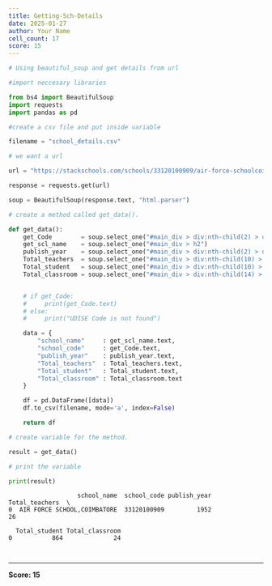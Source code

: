 ```yaml
---
title: Getting-Sch-Details
date: 2025-01-27
author: Your Name
cell_count: 17
score: 15
---
```


```python
# Using beautiful_soup and get details from url
```


```python
#import neccesary libraries
```


```python
from bs4 import BeautifulSoup
import requests
import pandas as pd
```


```python
#create a csv file and put inside variable
```


```python
filename = "school_details.csv"
```


```python
# we want a url
```


```python
url = "https://stackschools.com/schools/33120100909/air-force-schoolcoimbatore"
```


```python
response = requests.get(url)
```


```python
soup = BeautifulSoup(response.text, "html.parser")
```


```python
# create a method called get_data().
```


```python
def get_data():
    get_Code        = soup.select_one("#main_div > div:nth-child(2) > div:nth-child(1) > p > span")
    get_scl_name    = soup.select_one("#main_div > h2")
    publish_year    = soup.select_one("#main_div > div:nth-child(2) > div:nth-child(2) > p > span")
    Total_teachers  = soup.select_one("#main_div > div:nth-child(10) > p > span.badge.bg-info")
    Total_student   = soup.select_one("#main_div > div:nth-child(10) > p > span.badge.bg-danger")
    Total_classroom = soup.select_one("#main_div > div:nth-child(14) > p > span.badge.bg-warning")


    # if get_Code:
    #     print(get_Code.text)
    # else:
    #     print("UDISE Code is not found")

    data = {
        "school_name"     : get_scl_name.text,
        "school_code"     : get_Code.text,
        "publish_year"    : publish_year.text,
	    "Total_teachers"  : Total_teachers.text,
	    "Total_student"   : Total_student.text,
	    "Total_classroom" : Total_classroom.text
    }

    df = pd.DataFrame([data])
    df.to_csv(filename, mode='a', index=False)

    return df
```


```python
# create variable for the method.
```


```python
result = get_data()
```


```python
# print the variable 
```


```python
print(result)
```

                       school_name  school_code publish_year Total_teachers  \
    0  AIR FORCE SCHOOL,COIMBATORE  33120100909         1952             26   
    
      Total_student Total_classroom  
    0           864              24  



```python

```


```python

```


---
**Score: 15**
